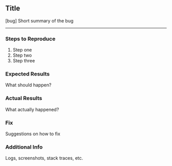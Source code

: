 ## Title
[bug] Short summary of the bug

---

### Steps to Reproduce
1. Step one
2. Step two
3. Step three

### Expected Results
What should happen?

### Actual Results
What actually happened?

### Fix
Suggestions on how to fix

### Additional Info
Logs, screenshots, stack traces, etc.